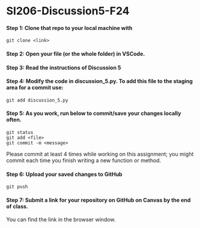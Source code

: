 # SI206-Discussion5-F24

#### Step 1: Clone that repo to your local machine with 
```
git clone <link>
```
#### Step 2: Open your file (or the whole folder) in VSCode.

#### Step 3: Read the instructions of Discussion 5

#### Step 4: Modify the code in discussion_5.py.  To add this file to the staging area for a commit use:
```
git add discussion_5.py
```
#### Step 5: As you work, run below to commit/save your changes locally often.

```
git status
git add <file>
git commit -m <message>
```

Please commit at least 4 times while working on this assignment; you might commit each time you finish writing a new function or method. 

#### Step 6: Upload your saved changes to GitHub 

```
git push
```

#### Step 7: Submit a link for your repository on GitHub on Canvas by the end of class.

You can find the link in the browser window.
